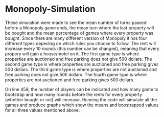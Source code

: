 # Monopoly-Simulation
These simulation were made to see the mean number of turns passed before a Monopoly game ends, the mean turn where the last property will be bought and the mean percentage of games where every property was bought. Since there are many different version of Monopoly it has four different types depeding on which rules you choose to follow. The rent will increase every 10 rounds (this number can be changed), meaning that every propery will gain a house/motel on it.
The first game type is where properties are auctioned and free parking does not give 500 dollars.
The second game type is where properties are auctioned and free parking gives 500 dollars.
The third game type is where properties are not auctioned and free parking does not give 500 dollars.
The fourth game type is where properties are not auctioned and free parking gives 500 dollars.

On line 459, the number of players can be indicated and how many game to bootstrap and how many rounds before the rents for every property (whether bought or not) will increase.
Running the code will simulate all the games and produce graphs which show the means and boostrapped values for all three values mentioned above.
